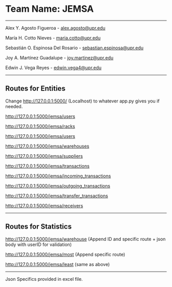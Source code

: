 # Team Name: JEMSA 
___
Alex Y. Agosto Figueroa - alex.agosto@upr.edu 

María H. Cotto Nieves - maria.cotto@upr.edu 

Sebastián O. Espinosa Del Rosario - sebastian.espinosa@upr.edu 

Joy A. Martínez Guadalupe - joy.martinez@upr.edu 

Edwin J. Vega Reyes - edwin.vega4@upr.edu
___

## Routes for Entities 
Change http://127.0.0.1:5000/ (Localhost) to whatever app.py gives you if needed.
 
http://127.0.0.1:5000/jemsa/users

http://127.0.0.1:5000/jemsa/racks

http://127.0.0.1:5000/jemsa/users

http://127.0.0.1:5000/jemsa/warehouses

http://127.0.0.1:5000/jemsa/suppliers

http://127.0.0.1:5000/jemsa/transactions

http://127.0.0.1:5000/jemsa/incoming_transactions

http://127.0.0.1:5000/jemsa/outgoing_transactions

http://127.0.0.1:5000/jemsa/transfer_transactions

http://127.0.0.1:5000/jemsa/receivers

---
## Routes for Statistics
http://127.0.0.1:5000/jemsa/warehouse (Append ID and specific route + json body with userID for validation)

http://127.0.0.1:5000/jemsa/most (Append specific route)

http://127.0.0.1:5000/jemsa/least (same as above)

---
Json Specifics provided in excel file.